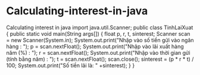 # Calculating-interest-in-java
Calculating interest in java
import java.util.Scanner;
public class TinhLaiXuat
{
    public static void main(String args[])
    {
        float p, r, t, sinterest;
        Scanner scan = new Scanner(System.in);
        System.out.print("Nhập vào số tiền gửi vào ngân hàng : ");
        p = scan.nextFloat();
        System.out.print("Nhập vào lãi xuất hàng năm (%) : ");
        r = scan.nextFloat();
        System.out.print("Nhập vào thời gian gửi (tính bằng năm) : ");
        t = scan.nextFloat();
        scan.close();
        sinterest = (p * r * t) / 100;
        System.out.print("Số tiền lãi là: " +sinterest);
    }
}
